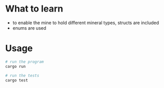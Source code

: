 # What to learn
* to enable the mine to hold different mineral types, structs are included
* enums are used

# Usage
```bash
# run the program
cargo run

# run the tests
cargo test
```